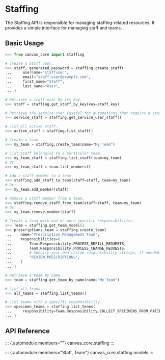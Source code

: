 # Staffing

The Staffing API is responsible for managing staffing-related resources.
It provides a simple interface for managing staff and teams.

## Basic Usage

``` python
>>> from canvas_core import staffing

# Create a Staff user.
>>> staff, generated_password = staffing.create_staff(
...     username="staffuser",
...     email="staff-user@example.com",
...     first_name="Staff",
...     last_name="User",
... )

# Retrieve a staff user by its key.
>>> staff = staffing.get_staff_by_key(key=staff.key)

# Retrieve the service user (useful for automations that require a staff reference).
>>> service_staff = staffing.get_service_user_staff()

# List all active staff.
>>> active_staff = staffing.list_staff()

# Create a team.
>>> my_team = staffing.create_team(name="My Team")

# List staff belonging to a particular team.
>>> my_team_staff = staffing.list_staff(team=my_team)
# Or:
>>> my_team_staff = team.list_members()

# Add a staff member to a team.
>>> staffing.add_staff_to_team(staff=staff, team=my_team)
# Or:
>>> my_team.add_member(staff)

# Remove a staff member from a team.
>>> staffing.remove_staff_from_team(staff=staff, team=my_team)
# Or:
>>> my_team.remove_member(staff)

# Create a team with one or more specific responsibilities.
>>> Team = staffing.get_team_model()
>>> prescriptions_team = staffing.create_team(
...    name="Prescription Management Team",
...    responsibilities=(
...        Team.Responsibility.PROCESS_REFILL_REQUESTS,
...        Team.Responsibility.PROCESS_CHANGE_REQUESTS,
...        # Specify your own custom responsibility strings, if needed.
...        "REVIEW_PRESCRIPTIONS",
...    )
... )

# Retrieve a team by name.
>>> team = staffing.get_team_by_name(name="My Team")

# List all teams.
>>> all_teams = staffing.list_teams()

# List teams with a specific responsibility.
>>> specimen_teams = staffing.list_teams(
...     responsibility=Team.Responsibility.COLLECT_SPECIMENS_FROM_PATIENT
... )
```

## API Reference

::: {.automodule members=""}
canvas_core.staffing
:::

::: {.automodule members="Staff, Team"}
canvas_core.staffing.models
:::
